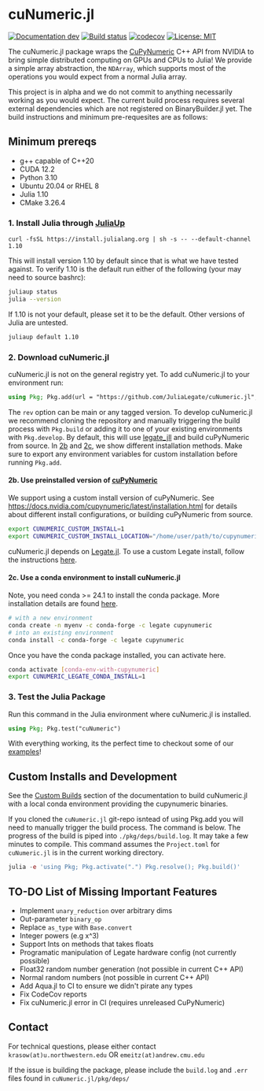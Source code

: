 # cuNumeric.jl

[![Documentation dev](https://img.shields.io/badge/docs-dev-blue.svg)](https://ejmeitz.github.io/cuNumeric.jl/dev)
[![Build status](https://ci.appveyor.com/api/projects/status/973jtue9itgvvlc7?svg=true)](https://ci.appveyor.com/project/ejmeitz/cunumeric-jl)
[![codecov](https://codecov.io/github/ejmeitz/cuNumeric.jl/branch/main/graph/badge.svg)](https://app.codecov.io/github/ejmeitz/cuNumeric.jl)
[![License: MIT](https://img.shields.io/badge/License-MIT-green.svg)](https://opensource.org/licenses/MIT)

The cuNumeric.jl package wraps the [CuPyNumeric](https://github.com/nv-legate/cupynumeric) C++ API from NVIDIA to bring simple distributed computing on GPUs and CPUs to Julia! We provide a simple array abstraction, the `NDArray`, which supports most of the operations you would expect from a normal Julia array.

This project is in alpha and we do not commit to anything necessarily working as you would expect. The current build process requires several external dependencies which are not registered on BinaryBuilder.jl yet. The build instructions and minimum pre-requesites are as follows:

## Minimum prereqs
- g++ capable of C++20
- CUDA 12.2
- Python 3.10
- Ubuntu 20.04 or RHEL 8
- Julia 1.10
- CMake 3.26.4 

### 1. Install Julia through [JuliaUp](https://github.com/JuliaLang/juliaup)
```
curl -fsSL https://install.julialang.org | sh -s -- --default-channel 1.10
```

This will install version 1.10 by default since that is what we have tested against. To verify 1.10 is the default run either of the following (your may need to source bashrc):
```bash
juliaup status
julia --version
```

If 1.10 is not your default, please set it to be the default. Other versions of Julia are untested.
```bash
juliaup default 1.10
```

### 2. Download cuNumeric.jl
cuNumeric.jl is not on the general registry yet. To add cuNumeric.jl to your environment run:
```julia
using Pkg; Pkg.add(url = "https://github.com/JuliaLegate/cuNumeric.jl", rev = "main")
```

The `rev` option can be main or any tagged version. To develop cuNumeric.jl we recommend cloning the repository and manually triggering the build process with `Pkg.build` or adding it to one of your existing environments with `Pkg.develop`. By default, this will use [legate_jll](https://github.com/ejmeitz/legate_jll.jl) and build cuPyNumeric from source. In [2b](#2b-use-preinstalled-version-of-cupynumeric) and [2c](#2c-use-a-conda-environment-to-install-cunumericjl), we show different installation methods. Make sure to export any environment variables for custom installation before running `Pkg.add`. 

#### 2b. Use preinstalled version of [cuPyNumeric](https://github.com/nv-legate/cupynumeric)
We support using a custom install version of cuPyNumeric. See https://docs.nvidia.com/cupynumeric/latest/installation.html for details about different install configurations, or building cuPyNumeric from source.
```bash
export CUNUMERIC_CUSTOM_INSTALL=1
export CUNUMERIC_CUSTOM_INSTALL_LOCATION="/home/user/path/to/cupynumeric-install-dir"
```
cuNumeric.jl depends on [Legate.jl](https://github.com/JuliaLegate/Legate.jl). To use a custom Legate install, follow the instructions [here](https://github.com/JuliaLegate/Legate.jl?tab=readme-ov-file#2b-use-preinstalled-version-of-legate). 

#### 2c. Use a conda environment to install cuNumeric.jl
Note, you need conda >= 24.1 to install the conda package. More installation details are found [here](https://docs.nvidia.com/cupynumeric/latest/installation.html).
```bash
# with a new environment
conda create -n myenv -c conda-forge -c legate cupynumeric
# into an existing environment
conda install -c conda-forge -c legate cupynumeric
```
Once you have the conda package installed, you can activate here. 
```bash
conda activate [conda-env-with-cupynumeric]
export CUNUMERIC_LEGATE_CONDA_INSTALL=1
```

### 3. Test the Julia Package
Run this command in the Julia environment where cuNumeric.jl is installed.
```julia
using Pkg; Pkg.test("cuNumeric")
```

With everything working, its the perfect time to checkout some of our [examples](https://ejmeitz.github.io/cuNumeric.jl/dev/examples/)!


## Custom Installs and Development
See the [Custom Builds](https://ejmeitz.github.io/cuNumeric.jl/dev/install/) section of the documentation to build cuNumeric.jl with a local conda environment providing the cupynumeric binaries. 

If you cloned the `cuNumeric.jl` git-repo isntead of using Pkg.add you will need to manually trigger the build process. The command is below. The progress of the build is piped into `./pkg/deps/build.log`. It may take a few minutes to compile. This command assumes the `Project.toml` for `cuNumeric.jl` is in the current working directory.
```julia
julia -e 'using Pkg; Pkg.activate(".") Pkg.resolve(); Pkg.build()'
```


## TO-DO List of Missing Important Features
- Implement `unary_reduction` over arbitrary dims
- Out-parameter `binary_op`
- Replace `as_type` with `Base.convert`
- Integer powers (e.g x^3)
- Support Ints on methods that takes floats
- Programatic manipulation of Legate hardware config (not currently possible)
- Float32 random number generation (not possible in current C++ API)
- Normal random numbers (not possible in current C++ API)
- Add Aqua.jl to CI to ensure we didn't pirate any types
- Fix CodeCov reports
- Fix cuNumeric.jl error in CI (requires unreleased CuPyNumeric)

## Contact
For technical questions, please either contact 
`krasow(at)u.northwestern.edu` OR
`emeitz(at)andrew.cmu.edu`

If the issue is building the package, please include the `build.log` and `.err` files found in `cuNumeric.jl/pkg/deps/` 

